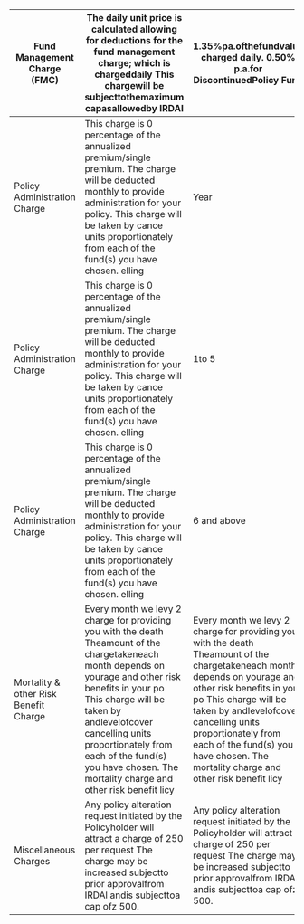 | Fund Management Charge (FMC)          | The daily unit price is calculated allowing for deductions for the fund management charge; which is chargeddaily This chargewill be subjecttothemaximum capasallowedby IRDAI                                                                                                                                                        | 1.35%pa.ofthefundvalue charged daily. 0.50% p.a.for DiscontinuedPolicy Fund                                                                                                                                                                                                                                                         | 1.35%pa.ofthefundvalue charged daily. 0.50% p.a.for DiscontinuedPolicy Fund                                                                                                                                                                                                                                                         | 1.35%pa.ofthefundvalue charged daily. 0.50% p.a.for DiscontinuedPolicy Fund                                                                                                                       |
|---------------------------------------|-------------------------------------------------------------------------------------------------------------------------------------------------------------------------------------------------------------------------------------------------------------------------------------------------------------------------------------|-------------------------------------------------------------------------------------------------------------------------------------------------------------------------------------------------------------------------------------------------------------------------------------------------------------------------------------|-------------------------------------------------------------------------------------------------------------------------------------------------------------------------------------------------------------------------------------------------------------------------------------------------------------------------------------|---------------------------------------------------------------------------------------------------------------------------------------------------------------------------------------------------|
| Policy Administration Charge          | This charge is 0 percentage of the annualized premium/single premium. The charge will be deducted monthly to provide administration for your policy. This charge will be taken by cance units proportionately from each of the fund(s) you have chosen. eIling                                                                      | Year                                                                                                                                                                                                                                                                                                                                | Single Premium Payment                                                                                                                                                                                                                                                                                                              | Regular /Límited Premium Payment                                                                                                                                                                  |
| Policy Administration Charge          | This charge is 0 percentage of the annualized premium/single premium. The charge will be deducted monthly to provide administration for your policy. This charge will be taken by cance units proportionately from each of the fund(s) you have chosen. eIling                                                                      | 1to 5                                                                                                                                                                                                                                                                                                                               | 0.12% of Single Premium per month                                                                                                                                                                                                                                                                                                   | Nil                                                                                                                                                                                               |
| Policy Administration Charge          | This charge is 0 percentage of the annualized premium/single premium. The charge will be deducted monthly to provide administration for your policy. This charge will be taken by cance units proportionately from each of the fund(s) you have chosen. eIling                                                                      | 6 and above                                                                                                                                                                                                                                                                                                                         | 0.070 of Single Premium per month increasing at 5% per annum oneach Policy Anniversary                                                                                                                                                                                                                                              | 0.35%per month of the annualized premium increasing at 5%per annum on each Policy Anniversary                                                                                                     |
| Mortality & other Risk Benefit Charge | Every month we levy 2 charge for providing you with the death Theamount of the chargetakeneach month depends on yourage and other risk benefits in your po This charge will be taken by andlevelofcover cancelling units proportionately from each of the fund(s) you have chosen. The mortality charge and other risk benefit licy | Every month we levy 2 charge for providing you with the death Theamount of the chargetakeneach month depends on yourage and other risk benefits in your po This charge will be taken by andlevelofcover cancelling units proportionately from each of the fund(s) you have chosen. The mortality charge and other risk benefit licy | Every month we levy 2 charge for providing you with the death Theamount of the chargetakeneach month depends on yourage and other risk benefits in your po This charge will be taken by andlevelofcover cancelling units proportionately from each of the fund(s) you have chosen. The mortality charge and other risk benefit licy | 0.35%per month of the annualized premium increasing at 5%per annum on each Policy Anniversary                                                                                                     |
| Miscellaneous Charges                 | Any policy alteration request initiated by the Policyholder will attract a charge of 250 per request The charge may be increased subjectto prior approvalfrom IRDAl andis subjecttoa cap ofz 500.                                                                                                                                   | Any policy alteration request initiated by the Policyholder will attract a charge of 250 per request The charge may be increased subjectto prior approvalfrom IRDAl andis subjecttoa cap ofz 500.                                                                                                                                   | Any policy alteration request initiated by the Policyholder will attract a charge of 250 per request The charge may be increased subjectto prior approvalfrom IRDAl andis subjecttoa cap ofz 500.                                                                                                                                   | Any policy alteration request initiated by the Policyholder will attract a charge of 250 per request The charge may be increased subjectto prior approvalfrom IRDAl andis subjecttoa cap ofz 500. |
